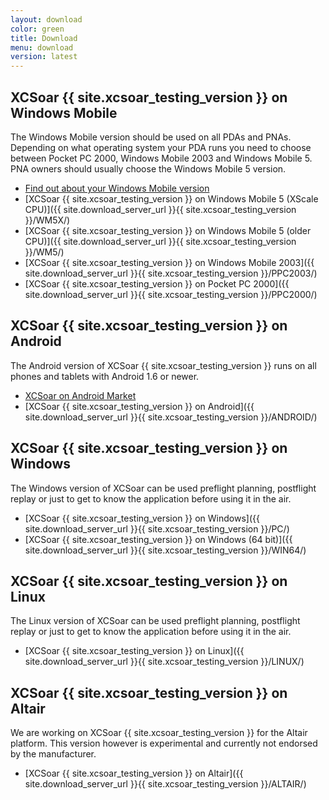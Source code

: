 ```yaml
---
layout: download
color: green
title: Download
menu: download
version: latest
---
```

## XCSoar {{ site.xcsoar_testing_version }} on Windows Mobile

The Windows Mobile version should be used on all PDAs and PNAs. Depending on what operating system your PDA runs you need to choose between Pocket PC 2000, 
Windows Mobile 2003 and Windows Mobile 5. PNA owners should usually choose the Windows Mobile 5 version.

- [Find out about your Windows Mobile version](/discover/wm_versions/)
- [XCSoar {{ site.xcsoar_testing_version }} on Windows Mobile 5 (XScale CPU)]({{ site.download_server_url }}{{ site.xcsoar_testing_version }}/WM5X/)
- [XCSoar {{ site.xcsoar_testing_version }} on Windows Mobile 5 (older CPU)]({{ site.download_server_url }}{{ site.xcsoar_testing_version }}/WM5/)
- [XCSoar {{ site.xcsoar_testing_version }} on Windows Mobile 2003]({{ site.download_server_url }}{{ site.xcsoar_testing_version }}/PPC2003/)
- [XCSoar {{ site.xcsoar_testing_version }} on Pocket PC 2000]({{ site.download_server_url }}{{ site.xcsoar_testing_version }}/PPC2000/)

## XCSoar {{ site.xcsoar_testing_version }} on Android

The Android version of XCSoar {{ site.xcsoar_testing_version }} runs on all phones and tablets with Android 1.6 or newer.

- [XCSoar on Android Market](https://market.android.com/details?id=org.xcsoar.testing)
- [XCSoar {{ site.xcsoar_testing_version }} on Android]({{ site.download_server_url }}{{ site.xcsoar_testing_version }}/ANDROID/)

## XCSoar {{ site.xcsoar_testing_version }} on Windows
					
The Windows version of XCSoar can be used preflight planning, postflight replay or just to get to know the application before using it in the air.

- [XCSoar {{ site.xcsoar_testing_version }} on Windows]({{ site.download_server_url }}{{ site.xcsoar_testing_version }}/PC/)
- [XCSoar {{ site.xcsoar_testing_version }} on Windows (64 bit)]({{ site.download_server_url }}{{ site.xcsoar_testing_version }}/WIN64/)

## XCSoar {{ site.xcsoar_testing_version }} on Linux

The Linux version of XCSoar can be used preflight planning, postflight replay or just to get to know the application before using it in the air.

- [XCSoar {{ site.xcsoar_testing_version }} on Linux]({{ site.download_server_url }}{{ site.xcsoar_testing_version }}/LINUX/)

## XCSoar {{ site.xcsoar_testing_version }} on Altair

We are working on XCSoar {{ site.xcsoar_testing_version }} for the Altair platform. This version however is experimental and currently not endorsed by the manufacturer.

- [XCSoar {{ site.xcsoar_testing_version }} on Altair]({{ site.download_server_url }}{{ site.xcsoar_testing_version }}/ALTAIR/)
